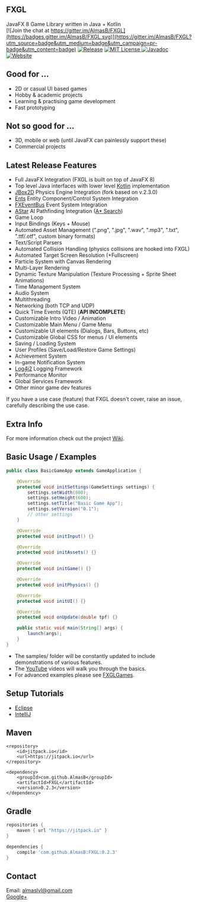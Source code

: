 ## FXGL

JavaFX 8 Game Library written in Java + Kotlin<br/>
[![Join the chat at https://gitter.im/AlmasB/FXGL](https://badges.gitter.im/AlmasB/FXGL.svg)](https://gitter.im/AlmasB/FXGL?utm_source=badge&utm_medium=badge&utm_campaign=pr-badge&utm_content=badge)
[![Release](https://img.shields.io/badge/maven-0.2.3-blue.svg)](https://jitpack.io/#AlmasB/FXGL)
[![MIT License](http://img.shields.io/badge/license-MIT-green.svg) ](https://github.com/AlmasB/FXGL/blob/master/LICENSE)
[![Javadoc](https://img.shields.io/badge/docs-javadoc-green.svg)](http://almasb.github.io/FXGL/javadoc/index.html)
[![Website](https://img.shields.io/badge/www-FXGL-green.svg)](http://almasb.github.io/FXGL/)

## Good for ...
* 2D or casual UI based games
* Hobby & academic projects
* Learning & practising game development
* Fast prototyping

## Not so good for ...
* 3D, mobile or web (until JavaFX can painlessly support these)
* Commercial projects

## Latest Release Features
* Full JavaFX Integration (FXGL is built on top of JavaFX 8)
* Top level Java interfaces with lower level [Kotlin](https://github.com/JetBrains/kotlin) implementation
* [JBox2D](https://github.com/jbox2d/jbox2d) Physics Engine Integration (fork based on v.2.3.0)
* [Ents](https://github.com/AlmasB/Ents) Entity Component/Control System Integration
* [FXEventBus](https://github.com/AlmasB/FXEventBus) Event System Integration
* [AStar](https://github.com/AlmasB/AStar) AI Pathfinding Integration ([A* Search](https://en.wikipedia.org/wiki/A*_search_algorithm))
* Game Loop
* Input Bindings (Keys + Mouse)
* Automated Asset Management (".png", ".jpg", ".wav", ".mp3", ".txt", ".ttf/.otf", custom binary formats)
* Text/Script Parsers
* Automated Collision Handling (physics collisions are hooked into FXGL)
* Automated Target Screen Resolution (+Fullscreen)
* Particle System with Canvas Rendering
* Multi-Layer Rendering
* Dynamic Texture Manipulation (Texture Processing + Sprite Sheet Animations)
* Time Management System
* Audio System
* Multithreading
* Networking (both TCP and UDP)
* Quick Time Events (QTE) (<b>API INCOMPLETE</b>)
* Customizable Intro Video / Animation
* Customizable Main Menu / Game Menu
* Customizable UI elements (Dialogs, Bars, Buttons, etc)
* Customizable Global CSS for menus / UI elements
* Saving / Loading System
* User Profiles (Save/Load/Restore Game Settings)
* Achievement System
* In-game Notification System
* [Log4j2](http://logging.apache.org/log4j/2.x/) Logging Framework
* Performance Monitor
* Global Services Framework
* Other minor game dev features

If you have a use case (feature) that FXGL doesn't cover, raise an issue, carefully describing the use case.

## Extra Info
For more information check out the project [Wiki](https://github.com/AlmasB/FXGL/wiki).

## Basic Usage / Examples
```java
public class BasicGameApp extends GameApplication {

    @Override
    protected void initSettings(GameSettings settings) {
        settings.setWidth(800);
        settings.setHeight(600);
        settings.setTitle("Basic Game App");
        settings.setVersion("0.1");
        // other settings
    }

    @Override
    protected void initInput() {}

    @Override
    protected void initAssets() {}

    @Override
    protected void initGame() {}

    @Override
    protected void initPhysics() {}

    @Override
    protected void initUI() {}

    @Override
    protected void onUpdate(double tpf) {}

    public static void main(String[] args) {
        launch(args);
    }
}
```
* The samples/ folder will be constantly updated to include demonstrations of various features.
* The [YouTube](https://www.youtube.com/watch?v=mPE8p8p_YjQ&list=PL4h6ypqTi3RTiTuAQFKE6xwflnPKyFuPp) videos will walk you through the basics.
* For advanced examples please see [FXGLGames](https://github.com/AlmasB/FXGLGames).

## Setup Tutorials
* [Eclipse](https://www.youtube.com/watch?v=2kLIXDhEGo0)
* [IntelliJ](https://www.youtube.com/watch?v=ZM2NuvMG4cg)

## Maven
```maven
<repository>
    <id>jitpack.io</id>
    <url>https://jitpack.io</url>
</repository>

<dependency>
    <groupId>com.github.AlmasB</groupId>
    <artifactId>FXGL</artifactId>
    <version>0.2.3</version>
</dependency>
```

## Gradle
```gradle
repositories {
    maven { url "https://jitpack.io" }
}

dependencies {
    compile 'com.github.AlmasB:FXGL:0.2.3'
}
```

## Contact
Email: almaslvl@gmail.com<br/>
<a href="https://plus.google.com/+AlmasB0/about">Google+</a>